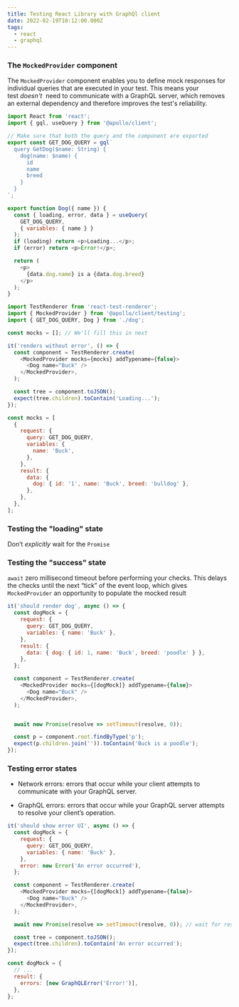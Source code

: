 ```yaml
---
title: Testing React Library with GraphQl client
date: 2022-02-19T10:12:00.000Z
tags:
  - react
  - graphql
---
```


### The `MockedProvider` component

The `MockedProvider` component enables you to define mock responses for individual queries that are executed in your test. This means your test _doesn't_
 need to communicate with a GraphQL server, which removes an external dependency and therefore improves the test's reliability.

```javascript
import React from 'react';
import { gql, useQuery } from '@apollo/client';

// Make sure that both the query and the component are exported
export const GET_DOG_QUERY = gql`
  query GetDog($name: String) {
    dog(name: $name) {
      id
      name
      breed
    }
  }
`;

export function Dog({ name }) {
  const { loading, error, data } = useQuery(
    GET_DOG_QUERY,
    { variables: { name } }
  );
  if (loading) return <p>Loading...</p>;
  if (error) return <p>Error!</p>;

  return (
    <p>
      {data.dog.name} is a {data.dog.breed}
    </p>
  );
}
```

```javascript
import TestRenderer from 'react-test-renderer';
import { MockedProvider } from '@apollo/client/testing';
import { GET_DOG_QUERY, Dog } from './dog';

const mocks = []; // We'll fill this in next

it('renders without error', () => {
  const component = TestRenderer.create(
    <MockedProvider mocks={mocks} addTypename={false}>
      <Dog name="Buck" />
    </MockedProvider>,
  );

  const tree = component.toJSON();
  expect(tree.children).toContain('Loading...');
});
```

```javascript
const mocks = [
  {
    request: {
      query: GET_DOG_QUERY,
      variables: {
        name: 'Buck',
      },
    },
    result: {
      data: {
        dog: { id: '1', name: 'Buck', breed: 'bulldog' },
      },
    },
  },
];
```

### **Testing the "loading" state**

Don’t _explicitly_ wait for the `Promise`


### **Testing the "success" state**

`await` zero millisecond timeout before performing your checks. This delays the checks until the next “tick” of the event loop, which gives `MockedProvider` an opportunity to populate the mocked result

```javascript
it('should render dog', async () => {
  const dogMock = {
    request: {
      query: GET_DOG_QUERY,
      variables: { name: 'Buck' },
    },
    result: {
      data: { dog: { id: 1, name: 'Buck', breed: 'poodle' } },
    },
  };

  const component = TestRenderer.create(
    <MockedProvider mocks={[dogMock]} addTypename={false}>
      <Dog name="Buck" />
    </MockedProvider>,
  );


  await new Promise(resolve => setTimeout(resolve, 0));

  const p = component.root.findByType('p');
  expect(p.children.join('')).toContain('Buck is a poodle');
});
```

### Testing error states

- Network errors: errors that occur while your client attempts to communicate with your GraphQL server. 

- GraphQL errors: errors that occur while your GraphQL server attempts to resolve your client’s operation.

```javascript
it('should show error UI', async () => {
  const dogMock = {
    request: {
      query: GET_DOG_QUERY,
      variables: { name: 'Buck' },
    },
    error: new Error('An error occurred'),
  };

  const component = TestRenderer.create(
    <MockedProvider mocks={[dogMock]} addTypename={false}>
      <Dog name="Buck" />
    </MockedProvider>,
  );

  await new Promise(resolve => setTimeout(resolve, 0)); // wait for response

  const tree = component.toJSON();
  expect(tree.children).toContain('An error occurred');
});
```

```javascript
const dogMock = {
  // ...
  result: {
    errors: [new GraphQLError('Error!')],
  },
};
```

